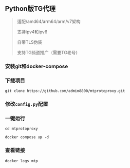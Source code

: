 ## Python版TG代理 ##

>适配/amd64/arm64/arm/v7架构
>
>支持ipv4和ipv6
>
>自带TLS伪装
>
>支持TG频道推广（需要TG老号）

### 安装git和docker-compose

### 下载项目
```
git clone https://github.com/admin8800/mtprotoproxy.git
```
### 修改`config.py`配置

### 一键运行
```
cd mtprotoproxy
```
```
docker compose up -d
```

### 查看链接

```
docker logs mtp
```
